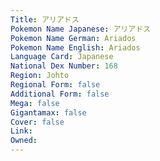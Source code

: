 ```yaml
---
﻿Title: アリアドス
Pokemon Name Japanese: アリアドス
Pokemon Name German: Ariados
Pokemon Name English: Ariados
Language Card: Japanese
National Dex Number: 168
Region: Johto
Regional Form: false
Additional Form: false
Mega: false
Gigantamax: false
Cover: false
Link: 
Owned: 
---
```

